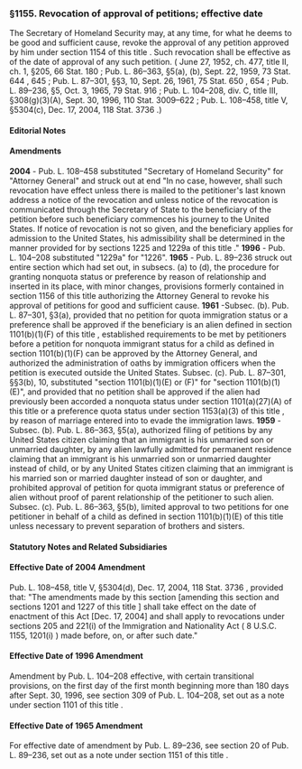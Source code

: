<!--
url: https://uscode.house.gov/view.xhtml?req=granuleid:USC-prelim-title8-section1155&num=0&edition=prelim
date_accessed: 2024-07-28 23:45:14
-->
### §1155\. Revocation of approval of petitions; effective date
 The Secretary of Homeland Security may, at any time, for what he deems to be good and sufficient cause, revoke the approval of any petition approved by him under
 section 1154 of this title
 . Such revocation shall be effective as of the date of approval of any such petition.
 (
 June 27, 1952, ch. 477, title II, ch. 1, §205,
 66 Stat. 180
 ;
 Pub. L. 86–363,
 §5(a), (b), Sept. 22, 1959,
 73 Stat. 644
 ,
 645 
 ;
 Pub. L. 87–301,
 §§3, 10, Sept. 26, 1961,
 75 Stat. 650
 ,
 654 
 ;
 Pub. L. 89–236,
 §5, Oct. 3, 1965,
 79 Stat. 916
 ;
 Pub. L. 104–208,
 div. C, title III, §308(g)(3\)(A), Sept. 30, 1996,
 110 Stat. 3009–622
 ;
 Pub. L. 108–458,
 title V, §5304(c), Dec. 17, 2004,
 118 Stat. 3736
 .)
#### **Editorial Notes**
#### Amendments
**2004** 
 \-
 Pub. L. 108–458
 substituted "Secretary of Homeland Security" for "Attorney General" and struck out at end "In no case, however, shall such revocation have effect unless there is mailed to the petitioner's last known address a notice of the revocation and unless notice of the revocation is communicated through the Secretary of State to the beneficiary of the petition before such beneficiary commences his journey to the United States. If notice of revocation is not so given, and the beneficiary applies for admission to the United States, his admissibility shall be determined in the manner provided for by
 sections 1225 and 1229a of this title
 ."
**1996** 
 \-
 Pub. L. 104–208
 substituted "1229a" for "1226".
**1965** 
 \-
 Pub. L. 89–236
 struck out entire section which had set out, in subsecs. (a) to (d), the procedure for granting nonquota status or preference by reason of relationship and inserted in its place, with minor changes, provisions formerly contained in
 section 1156 of this title
 authorizing the Attorney General to revoke his approval of petitions for good and sufficient cause.
**1961** 
 \-Subsec. (b).
 Pub. L. 87–301,
 §3(a), provided that no petition for quota immigration status or a preference shall be approved if the beneficiary is an alien defined in
 section 1101(b)(1\)(F) of this title
 , established requirements to be met by petitioners before a petition for nonquota immigrant status for a child as defined in section 1101(b)(1\)(F) can be approved by the Attorney General, and authorized the administration of oaths by immigration officers when the petition is executed outside the United States.
 Subsec. (c).
 Pub. L. 87–301,
 §§3(b), 10, substituted "section 1101(b)(1\)(E) or (F)" for "section 1101(b)(1\)(E)", and provided that no petition shall be approved if the alien had previously been accorded a nonquota status under
 section 1101(a)(27\)(A) of this title
 or a preference quota status under
 section 1153(a)(3\) of this title
 , by reason of marriage entered into to evade the immigration laws.
**1959** 
 \-Subsec. (b).
 Pub. L. 86–363,
 §5(a), authorized filing of petitions by any United States citizen claiming that an immigrant is his unmarried son or unmarried daughter, by any alien lawfully admitted for permanent residence claiming that an immigrant is his unmarried son or unmarried daughter instead of child, or by any United States citizen claiming that an immigrant is his married son or married daughter instead of son or daughter, and prohibited approval of petition for quota immigrant status or preference of alien without proof of parent relationship of the petitioner to such alien.
 Subsec. (c).
 Pub. L. 86–363,
 §5(b), limited approval to two petitions for one petitioner in behalf of a child as defined in
 section 1101(b)(1\)(E) of this title
 unless necessary to prevent separation of brothers and sisters.
#### **Statutory Notes and Related Subsidiaries**
#### Effective Date of 2004 Amendment
Pub. L. 108–458,
 title V, §5304(d), Dec. 17, 2004,
 118 Stat. 3736
 , provided that: "The amendments made by this section \[amending this section and
 sections 1201 and 1227 of this title
 ] shall take effect on the date of enactment of this Act \[Dec. 17, 2004] and shall apply to revocations under sections 205 and 221(i) of the Immigration and Nationality Act (
 8 U.S.C. 1155, 1201(i)
 ) made before, on, or after such date."
#### Effective Date of 1996 Amendment
 Amendment by
 Pub. L. 104–208
 effective, with certain transitional provisions, on the first day of the first month beginning more than 180 days after Sept. 30, 1996, see section 309 of
 Pub. L. 104–208,
 set out as a note under
 section 1101 of this title
 .
#### Effective Date of 1965 Amendment
 For effective date of amendment by
 Pub. L. 89–236,
 see section 20 of
 Pub. L. 89–236,
 set out as a note under
 section 1151 of this title
 .
